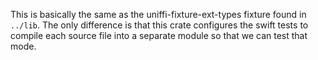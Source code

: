 This is basically the same as the uniffi-fixture-ext-types fixture found in
`../lib`.  The only difference is that this crate configures the swift tests to
compile each source file into a separate module so that we can test that mode.
